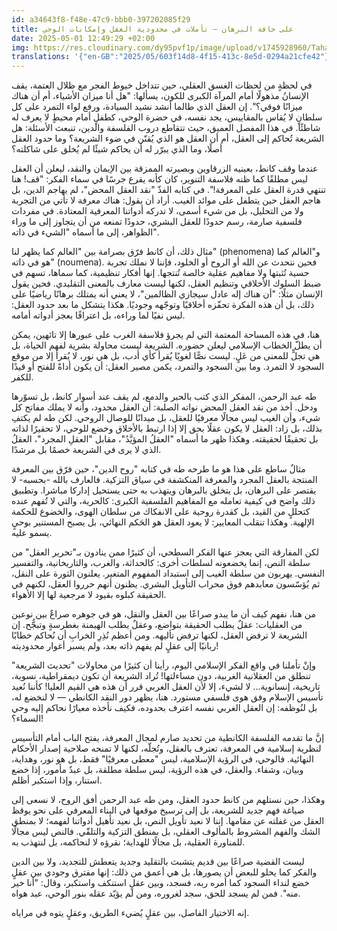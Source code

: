 ```yaml
---
id: a34643f8-f48e-47c9-bbb0-397202085f29
title: على حافة البرهان — تأملات في محدودية العقل وإمكانات الوحي
date: 2025-05-01 12:49:29 +02:00
img: https://res.cloudinary.com/dy95pvf1p/image/upload/v1745928960/TahaAbdurrahmanAndKant_xbj5gw.png
translations: '{"en-GB":"2025/05/603f14d8-4f15-413c-8e5d-0294a21cfe42"}'
---
```

في لحظةٍ من لحظات الغسق العقلي، حين تتداخل خيوط الفجر مع ظلال العتمة، يقف الإنسانُ مذهولًا أمام المرآة الكبرى للكون، يسألها: "هل أنا ميزان الأشياء، أم أن هناك ميزانًا فوقي؟". إن العقل الذي طالما أنشد نشيد السيادة، ورفع لواء التمرد على كل سلطانٍ لا يُقاس بالمقاييس، يجد نفسه، في حضرة الوحي، كطفلٍ أمام محيطٍ لا يعرف له شاطئًا. في هذا المفصل العميق، حيث تتقاطع دروب الفلسفة والدين، تنبعث الأسئلة: هل الشريعة تُحاكم إلى العقل، أم أن العقل هو الذي يُقنّن في ضوء الشريعة؟ وما حدود العقل أصلًا، وما الذي يبرّر له أن يحاكم شيئًا لم يُخلق على شاكلته؟

عندما وقف كانط، بعينيه الزرقاوين وبصيرته الممزقة بين الإيمان والنقد، ليعلن أن العقل ليس مطلقًا كما ظنه فلاسفة التنوير، كان كأنه يقرع جرسًا في سماء الفكر: "قف! هنا تنتهي قدرة العقل على المعرفة!". في كتابه الفذّ "نقد العقل المحض"، لم يهاجم الدين، بل هاجم العقل حين يتطفل على موائد الغيب. أراد أن يقول: هناك معرفة لا تأتي من التجربة ولا من التحليل، بل من شيء أسمى، لا تدركه أدواتنا المعرفية المعتادة. في مفردات فلسفية صارمة، رسم حدودًا للعقل البشري، حدودًا تمنعه من أن يتجاوز إلى ما وراء الظواهر، إلى ما أسماه "الشيء في ذاته".

مثال ذلك، أن كانط فرّق بصرامة بين "العالم كما يظهر لنا" (phenomena) و"العالم كما هو في ذاته" (noumena). فحين نتحدث عن الله أو الروح أو الخلود، فإننا لا نملك تجربة حسية تُثبتها ولا مفاهيم عقلية خالصة تُنتجها. إنها أفكار تنظيمية، كما سماها، تسهم في ضبط السلوك الأخلاقي وتنظيم العقل، لكنها ليست معارف بالمعنى التقليدي. فحين يقول الإنسان مثلًا: "أن هناك إله عادل سيجازي الظالمين"، لا يعني أنه يمتلك برهانًا رياضيًا على ذلك، بل أن هذه الفكرة تحفّزه أخلاقيًا وتوجّهه وجوديًا. هكذا يتشكل ما بعد حدود العقل: ليس نفيًا لما وراءه، بل اعترافًا بعجز أدواته أمامه.

هنا، في هذه المساحة المعتمة التي لم يجرؤ فلاسفة الغرب على عبورها إلا تائهين، يمكن أن يطلّ الخطاب الإسلامي ليعلن حضوره. الشريعة ليست محاولة بشرية لفهم الحياة، بل هي تجلٍّ للمعنى من عَلٍ. ليست نصًّا لغويًا يُقرأ كأي أدب، بل هي نور، لا يُقرأ إلا من موقع السجود لا التمرد. وما بين السجود والتمرد، يكمن مصير العقل: أن يكون أداةً للفتح أو قيدًا للكفر.

طه عبد الرحمن، المفكر الذي كتب بالحبر والدمع، لم يقف عند أسوار كانط، بل تسوّرها ودخل. أخذ من نقد العقل المحض نواته الصلبة: أن العقل محدود، وأنه لا يملك مفاتح كل شيء، وأن الغيب ليس مجالًا معرفيًا للعقل، بل ميدانًا للوصال الروحي. لكن طه لم يكتفِ بذلك، بل زاد: العقل لا يكون عقلًا بحق إلا إذا ارتبط بالأخلاق وخضع للوحي، لا تحقيرًا لذاته بل تحقيقًا لحقيقته. وهكذا ظهر ما أسماه "العقلُ المؤيَّدُ"، مقابل "العقلِ المجرد"، العقلُ الذي لا يرى في الشريعة خصمًا بل مرشدًا.

مثالٌ ساطع على هذا هو ما طرحه طه في كتابه "روح الدين"، حين فرّق بين المعرفة المنتجة بالعقل المجرد والمعرفة المنكشفة في سياق التزكية. فالعارف بالله -بحسبه- لا يقتصر على البرهان، بل يتخلق بالبرهان ويتهذب به حتى يستحيل إداركا مباشرا. وتطبيق ذلك واضح في كيفية تعامله مع المفاهيم الفلسفية الكبرى: كالحرية، والتي لا تُفهم عنده كتحللٍ من القيد، بل كقدرة روحية على الانفكاك من سلطان الهوى، والخضوع للحكمة الإلهية. وهكذا تنقلب المعايير: لا يعود العقل هو الحَكم النهائي، بل يصبح المستنير بوحيٍ يسمو عليه.

لكن المفارقة التي يعجز عنها الفكر السطحي، أن كثيرًا ممن ينادون بـ"تحرير العقل" من سلطة النص، إنما يخضعونه لسلطات أخرى: كالحداثة، والغرب، والتاريخانية، والتفسير النفسي. يهربون من سلطة الغيب إلى استبداد المفهوم المتغير. يعلنون الثورة على النقل، ثم يُؤسّسون معابدهم فوق محراب التأويل البشري. يظنون أنهم حرروا العقل، لكنهم في الحقيقة كبلوه بقيود لا مرجعية لها إلا الأهواء.

من هنا، نفهم كيف أن ما يبدو صراعًا بين العقل والنقل، هو في جوهره صراعٌ بين نوعين من العقليات: عقلٌ يطلب الحقيقة بتواضع، وعقلٌ يطلب الهيمنة بغطرسةٍ وتبجُّح. إن الشريعة لا ترفض العقل، لكنها ترفض تأليهه. ومن أعظم نُذِرِ الخرابِ أن نُحاكم خطابًا ربانيًا إلى عقلٍ لم يفهم ذاته بعد، ولم يسبر أغوار محدوديته!

وإنْ تأملنا في واقع الفكر الإسلامي اليوم، رأينا أن كثيرًا من محاولات "تحديث الشريعة" تنطلق من العقلانية الغربية، دون مساءلتها! تُراد الشريعة أن تكون ديمقراطية، نسوية، تاريخية، إنسانوية... لا لشيء، إلا لأن العقل الغربي قرر أن هذه هي القيم العليا! كأننا نُعيد تأسيس الإسلام وفق هوى فلسفي مستورد. هنا، يظهر دور النقد الكانطي — لا لنخضع له، بل لنُوظفه: إن العقل الغربي نفسه اعترف بحدوده، فكيف نأخذه معيارًا نحاكم إليه وحي السماء؟!

إنَّ ما تقدمه الفلسفة الكانطية من تحديد صارم لمجال المعرفة، يفتح الباب أمام التأسيس لنظرية إسلامية في المعرفة، تعترف بالعقل، وتُجلّه، لكنها لا تمنحه صلاحية إصدار الأحكام النهائية. فالوحي، في الرؤية الإسلامية، ليس "معطى معرفيًا" فقط، بل هو نور، وهداية، وبيان، وشفاء. والعقل، في هذه الرؤية، ليس سلطة مطلقة، بل عبدٌ مأمور، إذا خضع استنار، وإذا استكبر أظلم.

وهكذا، حين نستلهم من كانط حدود العقل، ومن طه عبد الرحمن أفق الروح، لا نسعى إلى صياغة فهم جديد للشريعة، بل إلى ترسيخ موقعها في البناء المعرفي على نحو يوقظ العقل من غفلته عن مقامها. إننا لا نعيد تأويل النص، بل نعيد تأهيل أدواتنا لفهمه؛ لا بمنطق الشك والفهم المشروط بالمألوف العقلي، بل بمنطق التزكية والتلقّي. فالنص ليس مجالًا للمناورة العقلية، بل مجالًا للهداية؛ نقرؤه لا لنحاكمه، بل لنتهذب به.

ليست القضية صراعًا بين قديم يتشبث بالتقليد وجديد يتعطش للتجديد، ولا بين الدين والفكر كما يحلو للبعض أن يصورها، بل هي أعمق من ذلك: إنها مفترق وجودي بين عقلٍ خضع لنداء السجود كما أمره ربه، فسجد، وبين عقلٍ استنكف واستكبر، وقال: "أنا خير منه". فمن لم يسجد للحق، سجد لغروره، ومن لم يؤيّد عقله بنور الوحي، عبد هواه.

إنه الاختيار الفاصل، بين عقلٍ يُضيء الطريق، وعقلٍ يتوه في مراياه.